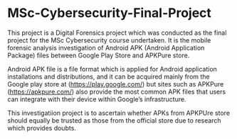 # MSc-Cybersecurity-Final-Project

This project is a Digital Forensics project which was conducted as the final project for the MSc Cybersecurity course undertaken.  It is the mobile forensic analysis investigation of Android APK (Android Application Package) files between Google Play Store and APKPure store.  

Android APK file is a file format which is applied for Android application installations and distributions, and it can be acquired mainly from the Google play store at (https://play.google.com/) but sites such as APKPure (https://apkpure.com/) also provide the most common APK files that users can integrate with their device within Google’s infrastructure.

This investigatiion project is to ascertain whether APKs from APKPUre store should equally be trusted as those from the official store due to research which provides doubts.
